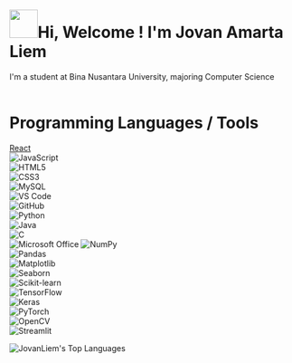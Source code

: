 <h1><img src="https://slackmojis.com/emojis/4594-blob-wave/download" width="50"/>Hi, Welcome ! I'm Jovan Amarta Liem</h1>
I'm a student at Bina Nusantara University, majoring Computer Science <br>
<br>

<h1> Programming Languages / Tools </h1>

[React](https://img.shields.io/badge/React-%2361DAFB.svg?style=for-the-badge&logo=React&logoColor=black)  
![JavaScript](https://img.shields.io/badge/JavaScript-%23F7DF1E.svg?style=for-the-badge&logo=JavaScript&logoColor=black)  
![HTML5](https://img.shields.io/badge/HTML5-%23E34F26.svg?style=for-the-badge&logo=HTML5&logoColor=white)  
![CSS3](https://img.shields.io/badge/CSS3-%231572B6.svg?style=for-the-badge&logo=CSS3&logoColor=white)  
![MySQL](https://img.shields.io/badge/MySQL-%234479A1.svg?style=for-the-badge&logo=MySQL&logoColor=white)  
![VS Code](https://img.shields.io/badge/VS%20Code-%23007ACC.svg?style=for-the-badge&logo=Visual%20Studio%20Code&logoColor=white)  
![GitHub](https://img.shields.io/badge/GitHub-%23121011.svg?style=for-the-badge&logo=GitHub&logoColor=white)  
![Python](https://img.shields.io/badge/Python-%233776AB.svg?style=for-the-badge&logo=Python&logoColor=white)  
![Java](https://img.shields.io/badge/Java-%23ED8B00.svg?style=for-the-badge&logo=Java&logoColor=white)  
![C](https://img.shields.io/badge/C-%2300599C.svg?style=for-the-badge&logo=C&logoColor=white)  
![Microsoft Office](https://img.shields.io/badge/Microsoft%20Office-%23D83B01.svg?style=for-the-badge&logo=Microsoft%20Office&logoColor=white)
![NumPy](https://img.shields.io/badge/NumPy-%23013243.svg?style=for-the-badge&logo=NumPy&logoColor=white)  
![Pandas](https://img.shields.io/badge/Pandas-%23150458.svg?style=for-the-badge&logo=Pandas&logoColor=white)  
![Matplotlib](https://img.shields.io/badge/Matplotlib-%23ffffff.svg?style=for-the-badge&logo=Matplotlib&logoColor=black)  
![Seaborn](https://img.shields.io/badge/Seaborn-%2369A297.svg?style=for-the-badge&logo=Seaborn&logoColor=white)  
![Scikit-learn](https://img.shields.io/badge/Scikit--learn-%23F7931E.svg?style=for-the-badge&logo=scikit-learn&logoColor=white)  
![TensorFlow](https://img.shields.io/badge/TensorFlow-%23FF6F00.svg?style=for-the-badge&logo=TensorFlow&logoColor=white)  
![Keras](https://img.shields.io/badge/Keras-%23D00000.svg?style=for-the-badge&logo=Keras&logoColor=white)  
![PyTorch](https://img.shields.io/badge/PyTorch-%23EE4C2C.svg?style=for-the-badge&logo=PyTorch&logoColor=white)  
![OpenCV](https://img.shields.io/badge/OpenCV-%23white.svg?style=for-the-badge&logo=OpenCV&logoColor=white)  
![Streamlit](https://img.shields.io/badge/Streamlit-%23FF4B4B.svg?style=for-the-badge&logo=Streamlit&logoColor=white)

![JovanLiem's Top Languages](https://github-readme-stats.vercel.app/api/top-langs/?username=JovanLiem&theme=radical&show_icons=true&hide_border=true&layout=compact)
